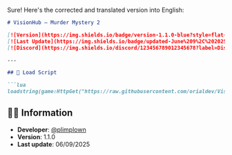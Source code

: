 Sure! Here's the corrected and translated version into English:

````markdown
# VisionHub – Murder Mystery 2

[![Version](https://img.shields.io/badge/version-1.1.0-blue?style=flat-square)](https://github.com/orialdev/VisionHub)
[![Last Update](https://img.shields.io/badge/updated-June%209%2C%202025-brightgreen?style=flat-square)](https://github.com/orialdev/VisionHub)
[![Discord](https://img.shields.io/discord/123456789012345678?label=Discord&logo=discord&color=7289DA&style=flat-square)](https://discord.gg/Ygcq9dpW9t)

---

## 🚀 Load Script

```lua
loadstring(game:HttpGet("https://raw.githubusercontent.com/orialdev/VisionHub/refs/heads/main/Loader.lua"))()
````

## 🧑‍💻 Information

* **Developer**: [@plimplown](https://github.com/plimplown)
* **Version**: 1.1.0
* **Last update**: 06/09/2025

```
